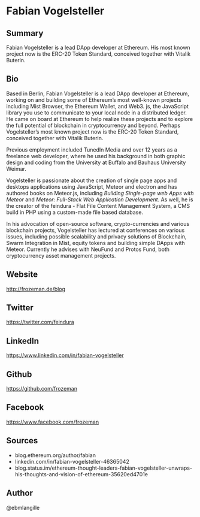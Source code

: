 # Fabian Vogelsteller

## Summary
Fabian Vogelsteller is a lead DApp developer at Ethereum. His most known project now is the ERC-20 Token Standard, conceived together with Vitalik Buterin.

## Bio
Based in Berlin, Fabian Vogelsteller is a lead DApp developer at Ethereum, working on and building some of Ethereum’s most well-known projects including Mist Browser, the Ethereum Wallet, and Web3. js, the JavaScript library you use to communicate to your local node in a distributed ledger. He came on board at Ethereum to help realize these projects and to explore the full potential of blockchain in cryptocurrency and beyond. Perhaps Vogelsteller’s most known project now is the ERC-20 Token Standard, conceived together with Vitalik Buterin.

Previous employment included TunedIn Media and over 12 years as a freelance web developer, where he used his background in both graphic design and coding from the University at Buffalo and Bauhaus University Weimar.

Vogelsteller is passionate about the creation of single page apps and desktops applications using JavaScript, Meteor and electron and has authored books on Meteor.js, including *Building Single-page web Apps with Meteor* and *Meteor: Full-Stack Web Application Development*. As well, he is the creator of the feindura - Flat File Content Management System, a CMS build in PHP using a custom-made file based database.

In his advocation of open-source software, crypto-currencies and various blockchain projects, Vogelsteller has lectured at conferences  on various issues, including possible scalability and privacy solutions of Blockchain, Swarm Integration in Mist, equity tokens and building simple DApps with Meteor. Currently he advises with NeuFund and Protos Fund, both cryptocurrency asset management projects.

## Website
http://frozeman.de/blog

## Twitter
https://twitter.com/feindura

## LinkedIn
https://www.linkedin.com/in/fabian-vogelsteller

## Github
https://github.com/frozeman

## Facebook
https://www.facebook.com/frozeman

## Sources
- blog.ethereum.org/author/fabian
- linkedin.com/in/fabian-vogelsteller-46365042
- blog.status.im/ethereum-thought-leaders-fabian-vogelsteller-unwraps-his-thoughts-and-vision-of-ethereum-35620ed4701e

## Author
@ebmlangille
